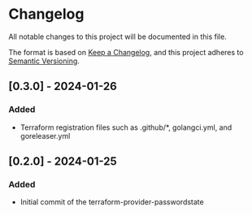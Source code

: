 # Changelog
All notable changes to this project will be documented in this file.

The format is based on [Keep a Changelog](https://keepachangelog.com/en/1.0.0/),
and this project adheres to [Semantic Versioning](https://semver.org/spec/v2.0.0.html).

## [0.3.0] - 2024-01-26
### Added
- Terraform registration files such as .github/*, golangci.yml, and goreleaser.yml


## [0.2.0] - 2024-01-25
### Added
- Initial commit of the terraform-provider-passwordstate